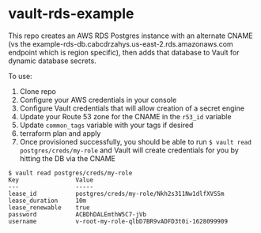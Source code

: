 # vault-rds-example

This repo creates an AWS RDS Postgres instance with an alternate CNAME 
(vs the example-rds-db.cabcdrzahys.us-east-2.rds.amazonaws.com endpoint 
which is region specific), then adds that database to Vault for dynamic
database secrets.

To use:
1. Clone repo
1. Configure your AWS credentials in your console
1. Configure Vault credentials that will allow creation of a secret engine
1. Update your Route 53 zone for the CNAME in the `r53_id` variable
1. Update `common_tags` variable with your tags if desired
1. terraform plan and apply
1. Once provisioned successfully, you should be able to run `$ vault read postgres/creds/my-role`
and Vault will create credentials for you by hitting the DB via the CNAME

```
$ vault read postgres/creds/my-role
Key                Value
---                -----
lease_id           postgres/creds/my-role/Nkh2s311Nw1dlfXVSSm
lease_duration     10m
lease_renewable    true
password           ACBDhDALEmthW5C7-jVb
username           v-root-my-role-qlbD7BR9vADFD3t0i-1628099909
```

